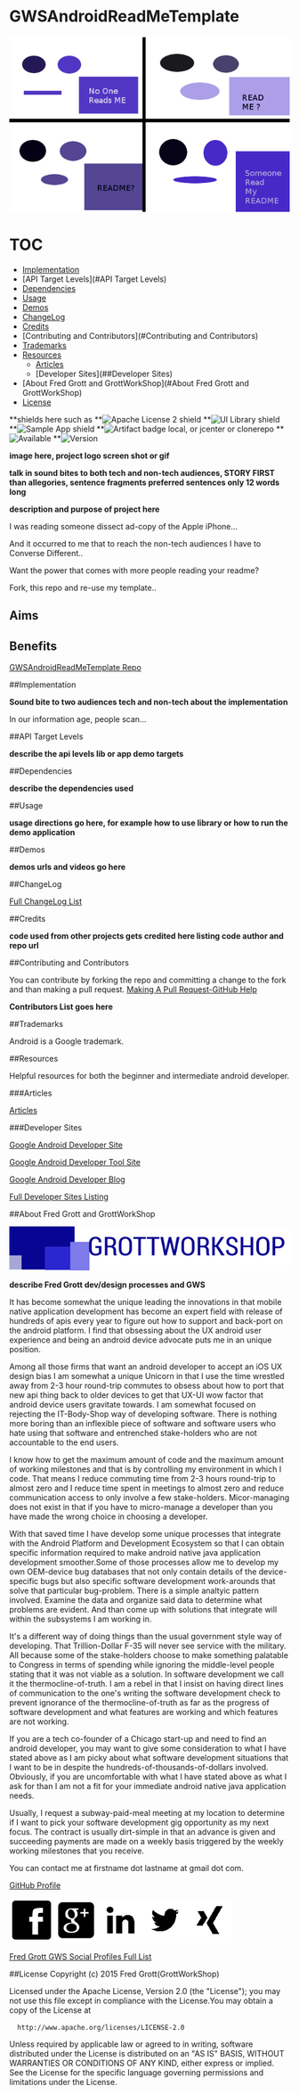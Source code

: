 # GWSAndroidReadMeTemplate
![ReadMe Template cartoon](/art/readmetemplatecartoon.png)

# TOC

* [Implementation](#Implementation)
* [API Target Levels](#API Target Levels)
* [Dependencies](#Dependencies)
* [Usage](#Usage)
* [Demos](#Demos)
* [ChangeLog](#ChangeLog)
* [Credits](#Credits)
* [Contributing and Contributors](#Contributing and Contributors)
* [Trademarks](#Trademarks)
* [Resources](#Resources)
   * [Articles](##Articles)
   * [Developer Sites](##Developer Sites)
* [About Fred Grott and GrottWorkShop](#About Fred Grott and GrottWorkShop)
* [License](#License)

**shields here such as
**![Apache License 2 shield](https://img.shields.io/badge/License-Apache2-red.svg)
**![UI Library shield](https://img.shields.io/badge/LibraryType-UI-blue.svg)
**![Sample App shield](https://img.shields.io/badge/App-Sample-green.svg)
**![Artifact badge local, or jcenter or clonerepo](https://img.shields.io/badge/Artifact-JCenter-pink.svg)
**![Available ](https://img.shields.io/badge/available-1099remote-green.svg)
**![Version](https://img.shields.io/badge/version-1.00-grey.svg)




**image here, project logo screen shot or gif**


**talk in sound bites to both tech and non-tech audiences, STORY FIRST than allegories, sentence fragments preferred sentences only 12 words long**

**description and purpose of project here**

I was reading someone dissect ad-copy of the Apple iPhone...

And it occurred to me that to reach the non-tech audiences I have to Converse Different..

Want the power that comes with more people reading your readme?

Fork, this repo and re-use my template..

## Aims

## Benefits



[GWSAndroidReadMeTemplate Repo](https://github.com/shareme/GWSAndroidReadMeTemplate)

##Implementation

**Sound bite to two audiences tech and non-tech about the implementation**

In our information age, people scan...



##API Target Levels

**describe the api levels lib or app demo targets**

##Dependencies

**describe the dependencies used**

##Usage

**usage directions go here, for example how to use library or how to run the demo
application**

##Demos

**demos urls and videos go here**


##ChangeLog

[Full ChangeLog List](https://github.com/shareme/GWSAndroidReadMeTemplate/changelog/)




##Credits

**code used from other projects gets credited here listing code author and repo url**

##Contributing and Contributors

You can contribute by forking the repo and committing a change to the fork and than making a pull request. [Making A Pull Request-GitHub Help]()

**Contributors List goes here**


##Trademarks

Android is a Google trademark.

##Resources

Helpful resources for both the beginner and intermediate android developer.

###Articles

[Articles](https://github.com/shareme/GWSAndroidReadMeTemplate/artilces/)

###Developer Sites

[Google Android Developer Site](http://developer.android.com)

[Google Android Developer Tool Site](http://tools.android.com)

[Google Android Developer Blog](http://android-developers.blogspot.com/)

[Full Developer Sites Listing](https://github.com/shareme/GWSAndroidReadMeTemplate/devsites/)



##About Fred Grott and GrottWorkShop

![GWS Logo](/art/gws_logo_longform_final.png)

**describe Fred Grott dev/design processes and GWS**

It has become somewhat the unique leading the innovations in that mobile native
application development has become an expert field with release of hundreds of apis
every year to figure out how to support and back-port on the android platform. I find
that obsessing about the UX android user experience and being an android device advocate puts me in an unique position.

Among all those firms that want an android developer to accept an iOS UX design bias
I am somewhat a unique Unicorn in that I use the time wrestled away from 2-3 hour
round-trip commutes to obsess about how to port that new api thing back to older
devices to get that UX-UI wow factor that android device users gravitate towards.
I am somewhat focused on rejecting the IT-Body-Shop way of developing software.
There is nothing more boring than an inflexible piece of software and software users
who hate using that software and entrenched stake-holders who are not accountable to the end users.

I know how to get the maximum amount of code and the maximum amount of working milestones and that is by controlling my environment in which I code.  That means
I reduce commuting time from 2-3 hours round-trip to almost zero and I reduce
time spent in meetings to almost zero and reduce communication access to only
involve a few stake-holders. Micor-managing does not exist in that if you have to micro-manage a developer than you have made the wrong choice in choosing a developer.

With that saved time I have develop some unique processes that integrate with the
Android Platform and Development Ecosystem so that I can obtain specific information
required to make android native java application development smoother.Some of those processes allow me to develop my own OEM-device bug databases that not only contain details of the device-specific bugs but also specific software development work-arounds that solve that particular bug-problem. There is a simple analtyic pattern involved. Examine the data and organize said data to determine what problems
are evident. And than come up with solutions that integrate will within the subsystems I am working in.

It's a different way of doing things than the usual government style way of developing. That Trillion-Dollar F-35 will never see service with the military.
All because some of the stake-holders choose to make something palatable to Congress
in terms of spending while ignoring the middle-level people stating that it was not
viable as a solution. In software development we call it the thermocline-of-truth.
I am a rebel in that I insist on having direct lines of communication to the one's
writing the software development check to prevent ignorance of the thermocline-of-truth as far as the progress of software development and what features are working and which features are not working.

If you are a tech co-founder of a Chicago start-up and need to find an android developer, you may want to give some consideration to what I have stated above as
I am picky about what software development situations that I want to be in despite
the hundreds-of-thousands-of-dollars involved. Obviously, if you are uncomfortable
with what I have stated above as what I ask for than I am not a fit  for your
immediate android native java application needs.

Usually, I request a subway-paid-meal meeting at my location to determine if I want to pick your software development gig opportunity as my next focus. The contract is usually dirt-simple in that an advance is given and succeeding payments are made on a weekly basis triggered by the weekly working milestones that you receive.


You can contact me at firstname dot lastname at gmail dot com.

[GitHub Profile](https://github.com/shareme)



[![FaceBook profile](/art/fb80x80.png)](http://www.facebook.com/fredgrott)[![GooglePlus profile](/art/googleplus80x80.png)](https://plus.google.com/u/0/+FredGrott/about)[![LinkedIN profile](/art/linkedin80x80.png)](http://www.linkedin.com/in/shareme/en)[![Twitter profile](/art/twitter80x80.png)](https://twitter.com/fredgrott)[![Xing profile](/art/xing80x80.png)](https://www.xing.com/profile/Fred_Grott?sc_o=mxb_p)

[Fred Grott GWS Social Profiles Full List](https://github.com/shareme/GWSAndroidReadMeTemplate/sociallist/)

##License
Copyright (c) 2015 Fred Grott(GrottWorkShop)

Licensed under the Apache License, Version 2.0 (the "License"); you may not use this file except in compliance with the License.You may obtain a copy of the License at

      http://www.apache.org/licenses/LICENSE-2.0

Unless required by applicable law or agreed to in writing, software distributed under the License is distributed on an "AS IS" BASIS, WITHOUT WARRANTIES OR CONDITIONS OF ANY KIND, either express or implied. See the License for the specific language governing permissions and limitations under the License.

